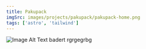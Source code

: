```yaml
---
title: Pakupack
imgSrc: images/projects/pakupack/pakupack-home.png
tags: ['astro', 'tailwind']
---
```


<picture>
  <img alt="Image Alt Text" src="../public/images/projects/pakupack/pakupack-home.png">
</picture>
badert rgrgegrbg